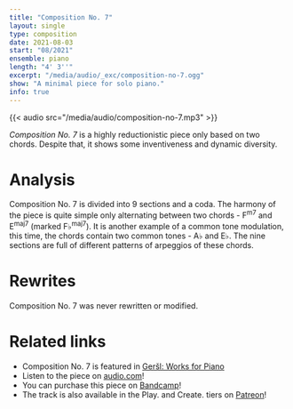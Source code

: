 ```yaml
---
title: "Composition No. 7"
layout: single
type: composition
date: 2021-08-03
start: "08/2021"
ensemble: piano
length: "4' 3''"
excerpt: "/media/audio/_exc/composition-no-7.ogg"
show: "A minimal piece for solo piano."
info: true
---
```


{{< audio src="/media/audio/composition-no-7.mp3" >}}

*Composition No. 7* is a highly reductionistic piece only based on two chords. Despite that, it shows some inventiveness and dynamic diversity.

# Analysis

Composition No. 7 is divided into 9 sections and a coda. The harmony of the piece is quite simple only alternating between two chords - F<sup>m7</sup> and E<sup>maj7</sup> (marked F&#9837;<sup>maj7</sup>). It is another example of a common tone modulation, this time, the chords contain two common tones - A&#9837; and E&#9837;. The nine sections are full of different patterns of arpeggios of these chords. 

# Rewrites

Composition No. 7 was never rewritten or modified.

# Related links

- Composition No. 7 is featured in [Geršl: Works for Piano](/discography/works-for-piano)
- Listen to the piece on [audio.com](https://audio.com/petr-gersl/audio/composition-no-7)!
- You can purchase this piece on [Bandcamp](https://pgersl.bandcamp.com/track/composition-no-7)!
- The track is also available in the Play. and Create. tiers on [Patreon](https://patreon.com/user?u=98919388)!